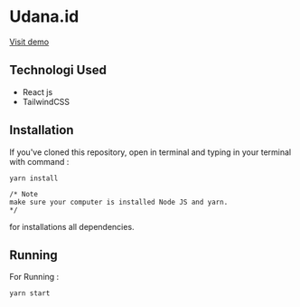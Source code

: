 # Udana.id

[Visit demo](https://tender-lumiere-e1e16b.netlify.app/)

## Technologi Used
- React js
- TailwindCSS

## Installation
If you've cloned this repository, open in terminal and typing in your terminal with command :
```
yarn install

/* Note
make sure your computer is installed Node JS and yarn.
*/
```
for installations all dependencies.

## Running
For Running :
```
yarn start
```